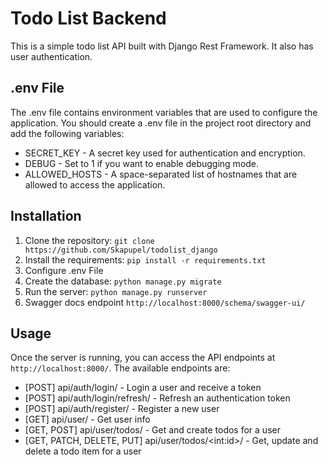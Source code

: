 ﻿# Todo List Backend

This is a simple todo list API built with Django Rest Framework. It also has user authentication.

## .env File
The .env file contains environment variables that are used to configure the application. You should create a .env file in the project root directory and add the following variables:

* SECRET_KEY - A secret key used for authentication and encryption.
* DEBUG - Set to 1 if you want to enable debugging mode.
* ALLOWED_HOSTS - A space-separated list of hostnames that are allowed to access the application.

## Installation
1. Clone the repository: `git clone https://github.com/Skapupel/todolist_django`
2. Install the requirements: `pip install -r requirements.txt`
3. Configure .env File
4. Create the database: `python manage.py migrate`
5. Run the server: `python manage.py runserver`
6. Swagger docs endpoint `http://localhost:8000/schema/swagger-ui/`

## Usage
Once the server is running, you can access the API endpoints at `http://localhost:8000/`. The available endpoints are:

* [POST] api/auth/login/ - Login a user and receive a token
* [POST] api/auth/login/refresh/ - Refresh an authentication token
* [POST] api/auth/register/ - Register a new user
* [GET] api/user/ - Get user info
* [GET, POST] api/user/todos/ - Get and create todos for a user
* [GET, PATCH, DELETE, PUT] api/user/todos/\<int:id\>/ - Get, update and delete a todo item for a user
